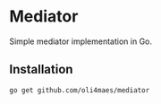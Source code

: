# Mediator
Simple mediator implementation in Go.

## Installation
```bash
go get github.com/oli4maes/mediator
```